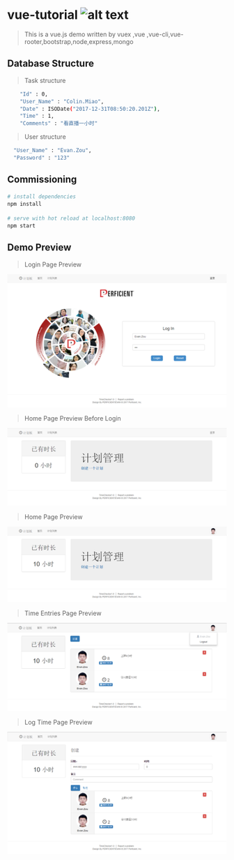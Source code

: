 # vue-tutorial ![alt text](https://travis-ci.org/evanzew/vue-vuex-demo.svg?branch=master "Last push build")

> This is a vue.js demo written by vuex ,vue ,vue-cli,vue-rooter,bootstrap,node,express,mongo

## Database Structure

> Task structure

```bash
    "Id" : 0,
    "User_Name" : "Colin.Miao",
    "Date" : ISODate("2017-12-31T08:50:20.201Z"),
    "Time" : 1,
    "Comments" : "看直播一小时"
```

> User structure

```bash
  "User_Name" : "Evan.Zou",
  "Password" : "123"
```

## Commissioning

```bash
# install dependencies
npm install

# serve with hot reload at localhost:8080
npm start
```

## Demo Preview

> Login Page Preview

![alt text](/src/assets/login.jpg "Login page preview")

> Home Page Preview Before Login

![alt text](/src/assets/preview-home_beforeLogin.jpg "Home page preview before login")

> Home Page Preview

![alt text](/src/assets/preview-home.jpg "Home page preview")

> Time Entries Page Preview

![alt text](/src/assets/preview-time.jpg "Time entries page preview")

> Log Time Page Preview

![alt text](/src/assets/preview-log.jpg "Log page preview")
